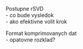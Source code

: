 Postupne rSVD \
    - co bude vysledok \
    - ako efektivne volit krok 

Format komprimovanych dat \
    - opatovne rozklad? 

